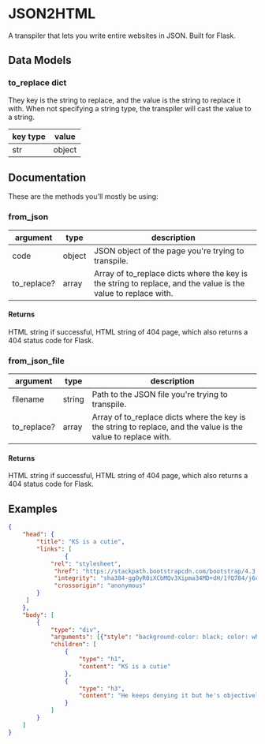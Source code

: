# JSON2HTML
A transpiler that lets you write entire websites in JSON. Built for Flask.

## Data Models

### to_replace dict
They key is the string to replace, and the value is the string to replace it with.
When not specifying a string type, the transpiler will cast the value to a string.

| key type | value  |
| -------- | ------ |
| str      | object |

## Documentation

These are the methods you'll mostly be using:
### from_json

| argument       | type   | description                                                                                                  |
| -------------- | ------ | ------------------------------------------------------------------------------------------------------------ |
| code           | object | JSON object of the page you're trying to transpile.                                                          |
| to_replace?    | array  | Array of to_replace dicts where the key is the string to replace, and the value is the value to replace with.|

#### Returns
HTML string if successful, HTML string of 404 page, which also returns a 404 status code for Flask.

### from_json_file

| argument       | type   | description                                                                                                  |
| -------------- | ------ | ------------------------------------------------------------------------------------------------------------ |
| filename       | string | Path to the JSON file you're trying to transpile.                                                            |
| to_replace?    | array  | Array of to_replace dicts where the key is the string to replace, and the value is the value to replace with.|

#### Returns
HTML string if successful, HTML string of 404 page, which also returns a 404 status code for Flask.

## Examples

```json
{
	"head": {
		"title": "KS is a cutie",
		"links": [
				{
            "rel": "stylesheet",
             "href": "https://stackpath.bootstrapcdn.com/bootstrap/4.3.1/css/bootstrap.min.css",
             "integrity": "sha384-ggOyR0iXCbMQv3Xipma34MD+dH/1fQ784/j6cY/iJTQUOhcWr7x9JvoRxT2MZw1T",
             "crossorigin": "anonymous"
        }
     ]
	},
	"body": [
		{
			"type": "div",
			"arguments": [{"style": "background-color: black; color: white;"}],
			"children": [
				{
					"type": "h1",
					"content": "KS is a cutie"
				},
				{
					"type": "h3",
					"content": "He keeps denying it but he's objectively wrong."
				}
			]
		}
	]
}
```
